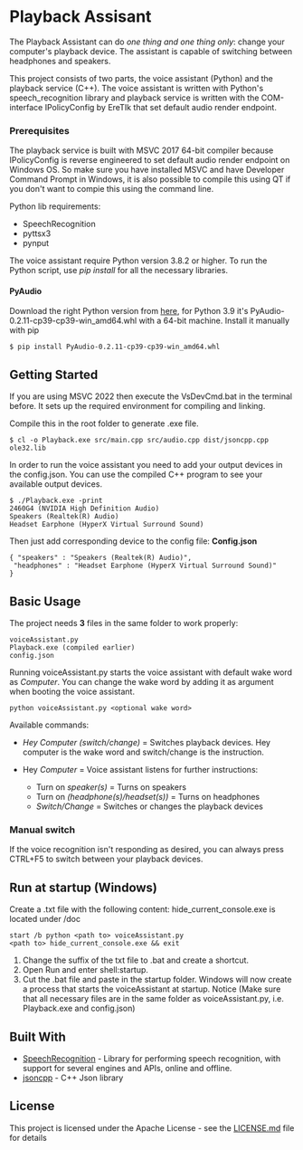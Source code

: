 # Playback Assisant

The Playback Assistant can do *one thing and one thing only*: change your computer's playback device. The assistant is capable of switching between headphones and speakers.  

This project consists of two parts, the voice assistant (Python) and the playback service (C++). The voice assistant is written with Python's speech_recognition library and playback service is written with the COM-interface IPolicyConfig by EreTIk that set default audio render endpoint. 

### Prerequisites
The playback service is built with MSVC 2017 64-bit compiler because IPolicyConfig is reverse engineered to set default audio render endpoint on Windows OS. So make sure you have installed MSVC and have Developer Command Prompt in Windows, it is also possible to compile this using QT if you don't want to compie this using the command line. 

Python lib requirements:
- SpeechRecognition
- pyttsx3
- pynput

The voice assistant require Python version 3.8.2 or higher. To run the Python script, use *pip install* for all the necessary libraries.

#### PyAudio

Download the right Python version from [here](https://www.lfd.uci.edu/~gohlke/pythonlibs/#pyaudio), for Python 3.9 it's PyAudio-0.2.11-cp39-cp39-win_amd64.whl with a 64-bit machine. 
Install it manually with pip 
```
$ pip install PyAudio-0.2.11-cp39-cp39-win_amd64.whl
```

## Getting Started

If you are using MSVC 2022 then execute the VsDevCmd.bat in the terminal before. It sets up the required environment for compiling and linking.

Compile this in the root folder to generate .exe file. 
```
$ cl -o Playback.exe src/main.cpp src/audio.cpp dist/jsoncpp.cpp ole32.lib
```

In order to run the voice assistant you need to add your output devices in the config.json.
You can use the compiled C++ program to see your available output devices. 
```
$ ./Playback.exe -print
2460G4 (NVIDIA High Definition Audio)
Speakers (Realtek(R) Audio)
Headset Earphone (HyperX Virtual Surround Sound)
```
Then just add corresponding device to the config file:
__Config.json__ 
```
{ "speakers" : "Speakers (Realtek(R) Audio)",
 "headphones" : "Headset Earphone (HyperX Virtual Surround Sound)"
}
```
## Basic Usage
The project needs __3__ files in the same folder to work properly:
```
voiceAssistant.py 
Playback.exe (compiled earlier)
config.json 
```
Running voiceAssistant.py starts the voice assistant with default wake word as *Computer*. You can change the wake word by adding it as argument when booting the voice assistant.  
```
python voiceAssistant.py <optional wake word>
```

Available commands: 
* *Hey Computer* *(switch/change)* = Switches playback devices. Hey computer is the wake word and switch/change is the instruction.

* Hey *Computer* = Voice assistant listens for further instructions:
    * Turn on *speaker(s)* = Turns on speakers
    * Turn on *(headphone(s)/headset(s))* = Turns on headphones
    * *Switch/Change* = Switches or changes the playback devices
### Manual switch

If the voice recognition isn't responding as desired, you can always press CTRL+F5 to switch between your playback devices. 

## Run at startup (Windows)

Create a .txt file with the following content:
hide_current_console.exe is located under /doc
```
start /b python <path to> voiceAssistant.py
<path to> hide_current_console.exe && exit
```
1. Change the suffix of the txt file to .bat and create a shortcut. 
2. Open Run and enter shell:startup. 
3. Cut the .bat file and paste in the startup folder.
Windows will now create a process that starts the voiceAssistant at startup. 
Notice (Make sure that all necessary files are in the same folder as voiceAssistant.py, i.e. Playback.exe and config.json)


## Built With

* [SpeechRecognition](https://pypi.org/project/SpeechRecognition/) - Library for performing speech recognition, with support for several engines and APIs, online and offline.
* [jsoncpp](https://github.com/open-source-parsers/jsoncpp) - C++ Json library

## License

This project is licensed under the Apache License - see the [LICENSE.md](LICENSE.md) file for details

